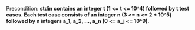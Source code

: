 Precondition: **stdin contains an integer t (1 <= t <= 10^4) followed by t test cases. Each test case consists of an integer n (3 <= n <= 2 * 10^5) followed by n integers a_1, a_2, ..., a_n (0 <= a_j <= 10^9).**